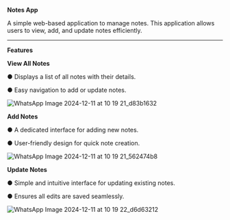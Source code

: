 **Notes App**

A simple web-based application to manage notes. This application allows users to view, add, and update notes efficiently.

---

**Features**

**View All Notes**

● Displays a list of all notes with their details.

● Easy navigation to add or update notes.

![WhatsApp Image 2024-12-11 at 10 19 21_d83b1632](https://github.com/user-attachments/assets/f531230d-2190-4c3f-ba27-515ab09cbcc1)



**Add Notes**

● A dedicated interface for adding new notes.

● User-friendly design for quick note creation.

![WhatsApp Image 2024-12-11 at 10 19 21_562474b8](https://github.com/user-attachments/assets/e1030665-a8c5-46e7-925c-b3ef590b16d5)



**Update Notes**

● Simple and intuitive interface for updating existing notes.

● Ensures all edits are saved seamlessly.

![WhatsApp Image 2024-12-11 at 10 19 22_d6d63212](https://github.com/user-attachments/assets/67b042c9-d756-495e-8679-fd03f39a5b32)



